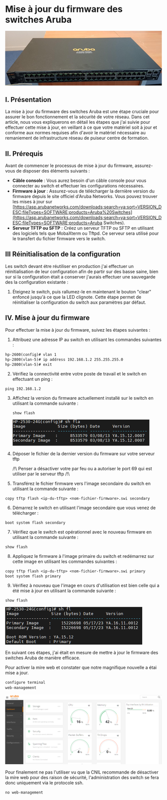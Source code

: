 # Mise à jour du firmware des switches Aruba

![image-20230619221956348](./2023-05-22_MiseAJourDuFirmware.assets/image-20230619221956348-1687456896324-1.png)

## I. Présentation

La mise à jour du firmware des switches Aruba est une étape cruciale pour assurer le bon fonctionnement et la sécurité de votre réseau. Dans cet article, nous vous expliquerons en détail les étapes que j'ai suivie pour effectuer cette mise à jour, en veillant à ce que votre matériel soit à jour et conforme aux normes requises afin d'avoir le matériel nécessaire au remaniement de infrastructure réseau de puiseur centre de formation.

## II. Prérequis

Avant de commencer le processus de mise à jour du firmware, assurez-vous de disposer des éléments suivants :

- **Câble console** : Vous aurez besoin d'un câble console pour vous connecter au switch et effectuer les configurations nécessaires.
- **Firmware à jour** : Assurez-vous de télécharger la dernière version du firmware depuis le site officiel d'Aruba Networks. Vous pouvez trouver les mises à jour sur [https://asp.arubanetworks.com/downloads;search=ya;sort=VERSION_DESC;fileTypes=SOFTWARE;products=Aruba%20Switches](https://asp.arubanetworks.com/downloads;search=ya;sort=VERSION_DESC;fileTypes=SOFTWARE;products=Aruba Switches).
- **Serveur TFTP ou SFTP** : Créez un serveur TFTP ou SFTP en utilisant des logiciels tels que MobaXterm ou Tftpd. Ce serveur sera utilisé pour le transfert du fichier firmware vers le switch.

## III Réinitialisation de la configuration

Les switch devant étre réutiliser en production j'ai effectuer un réinitialisation de leur configuration afin de partir sur des basse saine, bien sur si la configuration était a conserver j'aurais effectuer une sauvegarde des la configuration existante :

1. Éteignez le switch, puis rallumez-le en maintenant le bouton "clear" enfoncé jusqu'à ce que la LED clignote. Cette étape permet de réinitialiser la configuration du switch aux paramètres par défaut.

## IV. Mise à jour du firmware

Pour effectuer la mise à jour du firmware, suivez les étapes suivantes :

1. Attribuez une adresse IP au switch en utilisant les commandes suivantes :
```
hp-2600(config)# vlan 1
hp-2800(vlan-5)# ip address 192.168.1.2 255.255.255.0
hp-2800(vlan-5)# exit
```


2. Vérifiez la connectivité entre votre poste de travail et le switch en effectuant un ping :
```
ping 192.168.1.2
```

3. Affichez la version du firmware actuellement installé sur le switch en utilisant la commande suivante :

   ```
   show flash
   ```

   ![image-20230608000506944](./2023-05-22_MiseAJourDuFirmware.assets/image-20230608000506944-1687456900205-3.png)



4. Déposer le fichier de la dernier version du firmware  sur votre serveur tftp

   /!\ Penser a désactiver votre par feu ou a autoriser le port 69 qui est utiliser par le serveur tftp /!\

5. Transférez le fichier firmware vers l'image secondaire du switch en utilisant la commande suivante :

```
copy tftp flash <ip-du-tftp> <nom-fichier-firmware>.swi secondary
```

6. Démarrez le switch en utilisant l'image secondaire que vous venez de télécharger :
```
boot system flash secondary
```


7. Vérifiez que le switch est opérationnel avec le nouveau firmware en utilisant la commande suivante :
```
show flash
```

8. Appliquez le firmware à l'image primaire du switch et redémarrez sur cette image en utilisant les commandes suivantes :
```
copy tftp flash <ip-du-tftp> <nom-fichier-firmware>.swi primary
boot system flash primary
```

9. Vérifiez à nouveau que l'image en cours d'utilisation est bien celle qui a été mise à jour en utilisant la commande suivante :
```
show flash
```

![image-20230608001448222](./2023-05-22_MiseAJourDuFirmware.assets/image-20230608001448222-1687456903228-5.png)

En suivant ces étapes, j'ai était en mesure de mettre à jour le firmware des switches Aruba de manière efficace.

Pour activer la mire web et constater que notre magnifique nouvelle a étai mise a jour.

```bash
configure terminal
web-management
```

![image-20230619223040002](./2023-05-22_MiseAJourDuFirmware.assets/image-20230619223040002-1687456905472-7.png)

Pour finalement ne pas l'utiliser vu que la CNIL recommande de désactiver la mire web pour des raison de sécurité, l'administration des switch se fera donc uniquement via le protocole ssh.

```
no web-management
```

